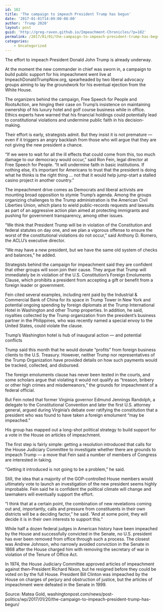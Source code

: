 ```yaml
---
id: 182
title: 'The campaign to impeach President Trump has begun'
date: '2017-01-01T14:09:00-08:00'
author: 'Trump 2020'
layout: post
guid: 'http://greg-raven.github.io/Impeachment-Chronicles/?p=182'
permalink: /2017/01/01/the-campaign-to-impeach-president-trump-has-begun/
categories:
    - Uncategorized
---
```


The effort to impeach President Donald John Trump is already underway.

At the moment the new commander in chief was sworn in, a campaign to build public support for his impeachment went live at ImpeachDonaldTrumpNow.org, spearheaded by two liberal advocacy groups aiming to lay the groundwork for his eventual ejection from the White House.

The organizers behind the campaign, Free Speech for People and RootsAction, are hinging their case on Trump’s insistence on maintaining ownership of his luxury hotel and golf course business while in office. Ethics experts have warned that his financial holdings could potentially lead to constitutional violations and undermine public faith in his decision-making.

Their effort is early, strategists admit. But they insist it is not premature — even if it triggers an angry backlash from those who will argue that they are not giving the new president a chance.

“If we were to wait for all the ill effects that could come from this, too much damage to our democracy would occur,” said Ron Fein, legal director at Free Speech for People. “It will undermine faith in basic institutions. If nothing else, it’s important for Americans to trust that the president is doing what he thinks is the right thing … not that it would help jump-start a stalled casino project in another country.”

The impeachment drive comes as Democrats and liberal activists are mounting broad opposition to stymie Trump’s agenda. Among the groups organizing challenges to the Trump administration is the American Civil Liberties Union, which plans to wield public-records requests and lawsuits as part of an aggressive action plan aimed at protecting immigrants and pushing for government transparency, among other issues.

“We think that President Trump will be in violation of the Constitution and federal statutes on day one, and we plan a vigorous offense to ensure the worst of the constitutional violations do not occur,” said Anthony D. Romero, the ACLU’s executive director.

“We may have a new president, but we have the same old system of checks and balances,” he added.

Strategists behind the campaign for impeachment said they are confident that other groups will soon join their cause. They argue that Trump will immediately be in violation of the U.S. Constitution’s Foreign Emoluments Clause, which prohibits a president from accepting a gift or benefit from a foreign leader or government.

Fein cited several examples, including rent paid by the Industrial &amp; Commercial Bank of China for its space in Trump Tower in New York and potential ongoing spending by foreign diplomats at the Trump International Hotel in Washington and other Trump properties. In addition, he said, royalties collected by the Trump organization from the president’s business partner in the Philippines, who was recently named a special envoy to the United States, could violate the clause.

Trump’s Washington hotel is hub of inaugural action — and potential conflicts

Trump said this month that he would donate “profits” from foreign business clients to the U.S. Treasury. However, neither Trump nor representatives of the Trump Organization have provided details on how such payments would be tracked, collected, and disbursed.

The foreign emoluments clause has never been tested in the courts, and some scholars argue that violating it would not qualify as “treason, bribery or other high crimes and misdemeanors,” the grounds for impeachment of a federal official.

But Fein noted that former Virginia governor Edmund Jennings Randolph, a delegate to the Constitutional Convention and later the first U.S. attorney general, argued during Virginia’s debate over ratifying the constitution that a president who was found to have taken a foreign emolument “may be impeached.”

His group has mapped out a long-shot political strategy to build support for a vote in the House on articles of impeachment.

The first step is fairly simple: getting a resolution introduced that calls for the House Judiciary Committee to investigate whether there are grounds to impeach Trump — a move that Fein said a number of members of Congress are interested in taking.

“Getting it introduced is not going to be a problem,” he said.

Still, the idea that a majority of the GOP-controlled House members would ultimately vote to launch an investigation of the new president seems highly improbable. Fein said he is confident the political climate will change and lawmakers will eventually support the effort.

“I think that at a certain point, the combination of new revelations coming out and, importantly, calls and pressure from constituents in their own districts will be a deciding factor,” he said. ”And at some point, they will decide it is in their own interests to support this.”

While half a dozen federal judges in American history have been impeached by the House and successfully convicted in the Senate, no U.S. president has ever been removed from office through such a process. The closest was Andrew Johnson, who narrowly avoided conviction in the Senate in 1868 after the House charged him with removing the secretary of war in violation of the Tenure of Office Act.

In 1974, the House Judiciary Committee approved articles of impeachment against then-President Richard Nixon, but he resigned before they could be voted on by the full House. President Bill Clinton was impeached by the House on charges of perjury and obstruction of justice, but the articles of impeachment were defeated in the Senate in 1999.

Source: Matea Gold, washingtonpost.com/news/post-politics/wp/2017/01/20/the-campaign-to-impeach-president-trump-has-begun/